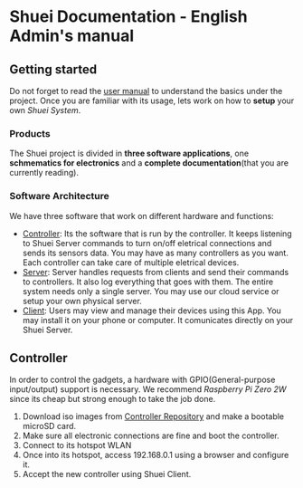 # Shuei Documentation - English Admin's manual
## Getting started
Do not forget to read the [user manual](../user) to understand the basics under the project.
Once you are familiar with its usage, lets work on how to **setup** your own *Shuei System*.
### Products
The Shuei project is divided in __three software applications__, one __schmematics for electronics__ and a __complete documentation__(that you are currently reading).
### Software Architecture
We have three software that work on different hardware and functions:
* [Controller](https://github.com/renatoexpert/shuei-controller/):
Its the software that is run by the controller.
It keeps listening to Shuei Server commands to turn on/off eletrical connections and sends its sensors data.
You may have as many controllers as you want.
Each controller can take care of multiple eletrical devices.
* [Server](https://github.com/renatoexpert/shuei-server/):
Server handles requests from clients and send their commands to controllers.
It also log everything that goes with them.
The entire system needs only a single server.
You may use our cloud service or setup your own physical server.
* [Client](https://github.com/renatoexpert/shuei-client/):
Users may view and manage their devices using this App.
You may install it on your phone or computer.
It comunicates directly on your Shuei Server.
## Controller
In order to control the gadgets, a hardware with GPIO(General-purpose input/output) support is necessary.
We recommend _Raspberry Pi Zero 2W_ since its cheap but strong enough to take the job done.
1. Download iso images from [Controller Repository](https://github.com/renatoexpert/shuei-controller) and make a bootable microSD card.
2. Make sure all electronic connections are fine and boot the controller.
3. Connect to its hotspot WLAN
4. Once into its hotspot, access 192.168.0.1 using a browser and configure it.
5. Accept the new controller using Shuei Client.
